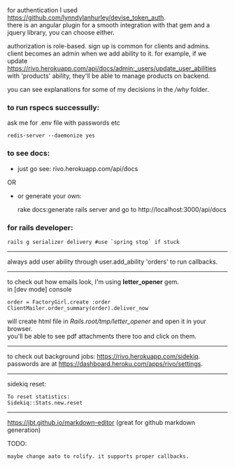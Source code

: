 

for authentication I used https://github.com/lynndylanhurley/devise_token_auth.  
there is an angular plugin for a smooth integration with that gem and a jquery library, you can choose either.

authorization is role-based. sign up is common for clients and admins.  
client becomes an admin when we add ability to it. for example, if we update
https://rivo.herokuapp.com/api/docs/admin:_users/update_user_abilities with 'products' ability, they'll be able to manage products on backend.

you can see explanations for some of my decisions in the */why* folder.




### to run rspecs successully:


ask me for .env file with passwords etc

	redis-server --daemonize yes



### to see docs:

* just go see: rivo.herokuapp.com/api/docs 

OR

* or generate your own:

	rake docs:generate
	rails server
and go to http://localhost:3000/api/docs




### for rails developer:

	rails g serializer delivery #use `spring stop` if stuck
___

always add user ability through user.add_ability 'orders' to run callbacks.
___

to check out how emails look, I'm using **letter_opener** gem.  
in [dev mode] console

    order = FactoryGirl.create :order
    ClientMailer.order_summary(order).deliver_now
    
will create html file in *Rails.root/tmp/letter_opener* and open it in your browser.  
you'll be able to see pdf attachments there too and click on them.


___

to check out background jobs: https://rivo.herokuapp.com/sidekiq. passwords are at https://dashboard.heroku.com/apps/rivo/settings.

___

sidekiq reset:

	To reset statistics:
	Sidekiq::Stats.new.reset





---

https://jbt.github.io/markdown-editor (great for github markdown generation)



TODO:

	maybe change aato to rolify. it supports proper callbacks.


